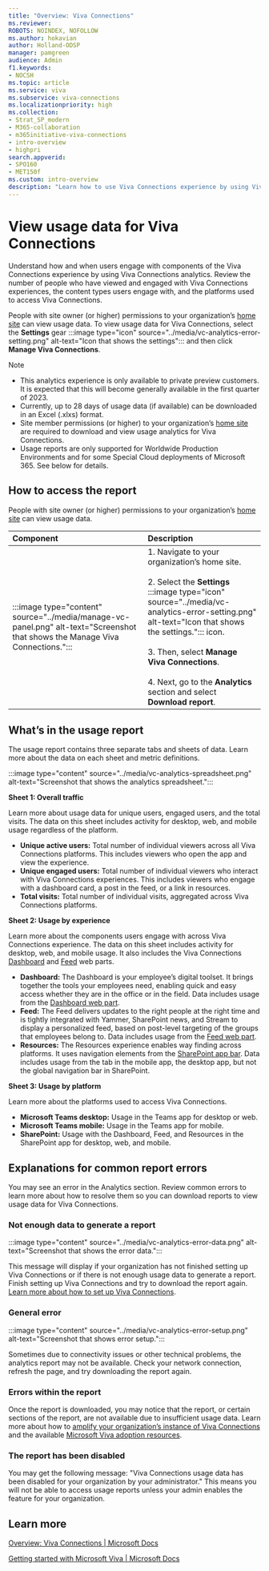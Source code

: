 ```yaml
---
title: "Overview: Viva Connections"
ms.reviewer: 
ROBOTS: NOINDEX, NOFOLLOW
ms.author: hokavian
author: Holland-ODSP
manager: pamgreen
audience: Admin
f1.keywords:
- NOCSH
ms.topic: article
ms.service: viva
ms.subservice: viva-connections
ms.localizationpriority: high
ms.collection:  
- Strat_SP_modern
- M365-collaboration
- m365initiative-viva-connections
- intro-overview
- highpri 
search.appverid:
- SPO160
- MET150f
ms.custom: intro-overview
description: "Learn how to use Viva Connections experience by using Viva Connections analytics."
---
```


# View usage data for Viva Connections

Understand how and when users engage with components of the Viva Connections experience by using Viva Connections analytics. Review the number of people who have viewed and engaged with Viva Connections experiences, the content types users engage with, and the platforms used to access Viva Connections.

People with site owner (or higher) permissions to your organization’s [home site](/sharepoint/home-site) can view usage data. To view usage data for Viva Connections, select the **Settings** gear :::image type="icon" source="../media/vc-analytics-error-setting.png" alt-text="Icon that shows the settings"::: and then click **Manage Viva Connections**.

> [!NOTE]
> - This analytics experience is only available to private preview customers. It is expected that this will become generally available in the first quarter of 2023.
> - Currently, up to 28 days of usage data (if available) can be downloaded in an Excel (.xlxs) format.
> - Site member permissions (or higher) to your organization’s [home site](/sharepoint/home-site) are required to download and view usage analytics for Viva Connections. 
> - Usage reports are only supported for Worldwide Production Environments and for some Special Cloud deployments of Microsoft 365. See below for details.

## How to access the report

People with site owner (or higher) permissions to your organization’s [home site](/sharepoint/home-site) can view usage data.

| Component | Description |
| :------------------- | :------------------- |
| :::image type="content" source="../media/manage-vc-panel.png" alt-text="Screenshot that shows the Manage Viva Connections."::: | 1. Navigate to your organization’s home site.<br><br> 2. Select the **Settings** :::image type="icon" source="../media/vc-analytics-error-setting.png" alt-text="Icon that shows the settings."::: icon.<br><br> 3. Then, select **Manage Viva Connections**.<br><br> 4. Next, go to the **Analytics** section and select **Download report**. |

## What’s in the usage report

The usage report contains three separate tabs and sheets of data. Learn more about the data on each sheet and metric definitions.

:::image type="content" source="../media/vc-analytics-spreadsheet.png" alt-text="Screenshot that shows the analytics spreadsheet.":::

**Sheet 1: Overall traffic**

Learn more about usage data for unique users, engaged users, and the total visits. The data on this sheet includes activity for desktop, web, and mobile usage regardless of the platform.

- **Unique active users:** Total number of individual viewers across all Viva Connections platforms. This includes viewers who open the app and view the experience.
- **Unique engaged users:** Total number of individual viewers who interact with Viva Connections experiences. This includes viewers who engage with a dashboard card, a post in the feed, or a link in resources.
- **Total visits:** Total number of individual visits, aggregated across Viva Connections platforms.

**Sheet 2: Usage by experience**

Learn more about the components users engage with across Viva Connections experience. The data on this sheet includes activity for desktop, web, and mobile usage. It also includes the Viva Connections [Dashboard](/viva/connections/use-dashboard-web-part-on-home-site) and [Feed](/viva/connections/use-feed-web-part-for-viva-connections) web parts.

- **Dashboard:** The Dashboard is your employee’s digital toolset. It brings together the tools your employees need, enabling quick and easy access whether they are in the office or in the field. Data includes usage from the [Dashboard web part](/viva/connections/use-dashboard-web-part-on-home-site).
- **Feed:** The Feed delivers updates to the right people at the right time and is tightly integrated with Yammer, SharePoint news, and Stream to display a personalized feed, based on post-level targeting of the groups that employees belong to. Data includes usage from the [Feed web part](/viva/connections/use-feed-web-part-for-viva-connections).
- **Resources:** The Resources experience enables way finding across platforms. It uses navigation elements from the [SharePoint app bar](/viva/connections/sharepoint-app-bar). Data includes usage from the tab in the mobile app, the desktop app, but not the global navigation bar in SharePoint.
 
**Sheet 3: Usage by platform**

Learn more about the platforms used to access Viva Connections.  

- **Microsoft Teams desktop:** Usage in the Teams app for desktop or web.
- **Microsoft Teams mobile:** Usage in the Teams app for mobile.
- **SharePoint:** Usage with the Dashboard, Feed, and Resources in the SharePoint app for desktop, web, and mobile.

## Explanations for common report errors

You may see an error in the Analytics section. Review common errors to learn more about how to resolve them so you can download reports to view usage data for Viva Connections. 

### Not enough data to generate a report

:::image type="content" source="../media/vc-analytics-error-data.png" alt-text="Screenshot that shows the error data.":::

This message will display if your organization has not finished setting up Viva Connections or if there is not enough usage data to generate a report. Finish setting up Viva Connections and try to download the report again. [Learn more about how to set up Viva Connections](/viva/connections/guide-to-setting-up-viva-connections).

### General error

:::image type="content" source="../media/vc-analytics-error-setup.png" alt-text="Screenshot that shows error setup.":::

Sometimes due to connectivity issues or other technical problems, the analytics report may not be available. Check your network connection, refresh the page, and try downloading the report again.

### Errors within the report

Once the report is downloaded, you may notice that the report, or certain sections of the report, are not available due to insufficient usage data. Learn more about how to [amplify your organization’s instance of Viva Connections](/viva/connections/launch-viva-connections) and the available [Microsoft Viva adoption resources](https://adoption.microsoft.com/en-us/viva/).

### The report has been disabled

You may get the following message: "Viva Connections usage data has been disabled for your organization by your administrator." This means you will not be able to access usage reports unless your admin enables the feature for your organization.

## Learn more

[Overview: Viva Connections | Microsoft Docs](/viva/connections/viva-connections-overview)

[Getting started with Microsoft Viva | Microsoft Docs](/viva/getting-started-with-microsoft-viva)
